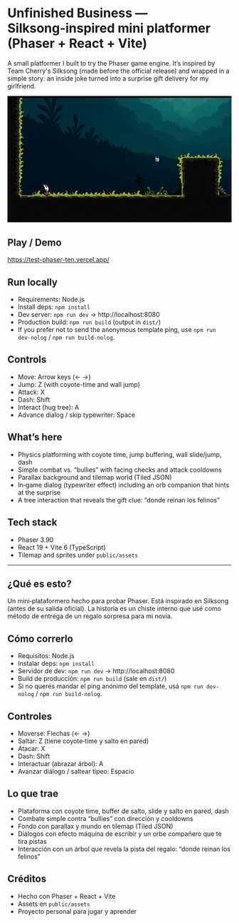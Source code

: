 # Unfinished Business — Silksong‑inspired mini platformer (Phaser + React + Vite)

A small platformer I built to try the Phaser game engine. It’s inspired by Team Cherry's Silksong (made before the official release) and wrapped in a simple story: an inside joke turned into a surprise gift delivery for my girlfriend.

![screenshot](screenshot.gif)

## Play / Demo

https://test-phaser-ten.vercel.app/

## Run locally
- Requirements: Node.js
- Install deps: `npm install`
- Dev server: `npm run dev` → http://localhost:8080
- Production build: `npm run build` (output in `dist/`)
- If you prefer not to send the anonymous template ping, use `npm run dev-nolog` / `npm run build-nolog`.

## Controls
- Move: Arrow keys (← →)
- Jump: Z (with coyote-time and wall jump)
- Attack: X
- Dash: Shift
- Interact (hug tree): A
- Advance dialog / skip typewriter: Space

## What’s here
- Physics platforming with coyote time, jump buffering, wall slide/jump, dash
- Simple combat vs. “bullies” with facing checks and attack cooldowns
- Parallax background and tilemap world (Tiled JSON)
- In‑game dialog (typewriter effect) including an orb companion that hints at the surprise
- A tree interaction that reveals the gift clue: “donde reinan los felinos”

## Tech stack
- Phaser 3.90
- React 19 + Vite 6 (TypeScript)
- Tilemap and sprites under `public/assets`

---

## ¿Qué es esto?
Un mini‑plataformero hecho para probar Phaser. Está inspirado en Silksong (antes de su salida oficial). La historia es un chiste interno que usé como método de entrega de un regalo sorpresa para mi novia.

## Cómo correrlo
- Requisitos: Node.js
- Instalar deps: `npm install`
- Servidor de dev: `npm run dev` → http://localhost:8080
- Build de producción: `npm run build` (sale en `dist/`)
- Si no querés mandar el ping anónimo del template, usá `npm run dev-nolog` / `npm run build-nolog`.

## Controles
- Moverse: Flechas (← →)
- Saltar: Z (tiene coyote‑time y salto en pared)
- Atacar: X
- Dash: Shift
- Interactuar (abrazar árbol): A
- Avanzar diálogo / saltear tipeo: Espacio

## Lo que trae
- Plataforma con coyote time, buffer de salto, slide y salto en pared, dash
- Combate simple contra “bullies” con dirección y cooldowns
- Fondo con parallax y mundo en tilemap (Tiled JSON)
- Diálogos con efecto máquina de escribir y un orbe compañero que te tira pistas
- Interacción con un árbol que revela la pista del regalo: “donde reinan los felinos”

## Créditos
- Hecho con Phaser + React + Vite
- Assets en `public/assets`
- Proyecto personal para jugar y aprender

